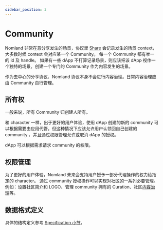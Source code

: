 ```yaml
---
sidebar_position: 3
---
```


# Community

Nomland 非常在意分享发生的场景，协议里 [Share](./share) 会记录发生的场景 context，大多数时候 context 会对应某一个 Community。
每一个 Community 都有唯一的 id 及 handle。
如果有一些 dApp 不打算记录场景，则应该把该 dApp 视作一个独特的场景，创建一个专门的 Community 作为内容发生的场景。

作为去中心的分享协议，Nomland 协议本身不会进行内容治理。日常内容治理应由 Community 自行管理。

## 所有权

一般来说，所有 Community 归创建人所有。

和 character 一样，出于更好的用户体验，使用 dApp 创建的新的 community 可以根据需要由应用代管。但这种情况下应该允许用户认领回自己创建的 community ，并且通过权限管理允许或取消 dApp 的授权。

dApp 可以根据需求请求 community 的权限。

## 权限管理

为了更好的用户体验，Nomland 未来会支持用户授予一部分代理操作的权力给指定的 character。
通过 community 授权操作可以实现对社区的一系列必要管理。例如：设置社区简介和 LOGO、管理 community 拥有的 Curation、社区[内容治理](./content-governance)等。

## 数据格式定义

具体的结构定义参考 [Specification 小节](../nomexer-sdks/specification)。
